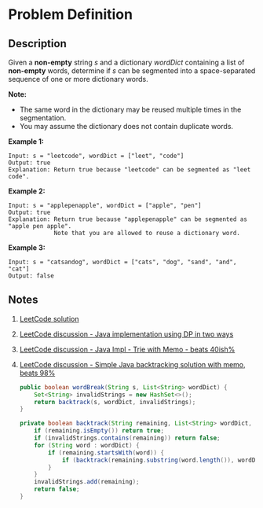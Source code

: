 # Problem Definition

## Description

Given a **non-empty** string _s_ and a dictionary _wordDict_ containing a list of **non-empty** words, determine if _s_ can be segmented into a space-separated sequence of one or more dictionary words.

**Note:**

* The same word in the dictionary may be reused multiple times in the segmentation.
* You may assume the dictionary does not contain duplicate words.

**Example 1:**

```text
Input: s = "leetcode", wordDict = ["leet", "code"]
Output: true
Explanation: Return true because "leetcode" can be segmented as "leet code".
````

**Example 2:**

```text
Input: s = "applepenapple", wordDict = ["apple", "pen"]
Output: true
Explanation: Return true because "applepenapple" can be segmented as "apple pen apple".
             Note that you are allowed to reuse a dictionary word.
```

**Example 3:**

```text
Input: s = "catsandog", wordDict = ["cats", "dog", "sand", "and", "cat"]
Output: false
```

## Notes

1. [LeetCode solution](https://leetcode.com/problems/word-break/solution/)
1. [LeetCode discussion - Java implementation using DP in two ways](leetcode.com/explore/interview/card/google/64/dynamic-programming-4/348/discuss/43790/Java-implementation-using-DP-in-two-ways/42970)
1. [LeetCode discussion - Java Impl - Trie with Memo - beats 40ish%](https://leetcode.com/explore/interview/card/google/64/dynamic-programming-4/348/discuss/211670/Java-Impl-Trie-with-Memo-beats-40ish)
1. [LeetCode discussion - Simple Java backtracking solution with memo, beats 98%](https://leetcode.com/explore/interview/card/google/64/dynamic-programming-4/348/discuss/213361/Simple-Java-backtracking-solution-with-memo-beats-98)

    ```java
    public boolean wordBreak(String s, List<String> wordDict) {
        Set<String> invalidStrings = new HashSet<>();
        return backtrack(s, wordDict, invalidStrings);
    }

    private boolean backtrack(String remaining, List<String> wordDict, Set<String> invalidStrings) {
        if (remaining.isEmpty()) return true;
        if (invalidStrings.contains(remaining)) return false;
        for (String word : wordDict) {
            if (remaining.startsWith(word)) {
                if (backtrack(remaining.substring(word.length()), wordDict, invalidStrings)) return true;
            }
        }
        invalidStrings.add(remaining);
        return false;
    }
    ```